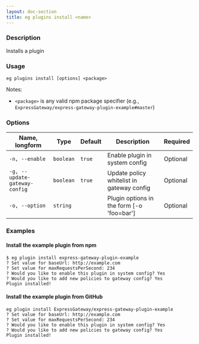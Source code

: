 ```yaml
---
layout: doc-section
title: eg plugins install <name>
---
```


### Description

Installs a plugin

### Usage

```shell
eg plugins install [options] <package>
```
Notes: 
- `<package>` is any valid npm package specifier (e.g., `ExpressGateway/express-gateway-plugin-example#master`)
### Options

| Name, longform | Type      | Default | Description      | Required |
| ---            | ---       | ---     | ---              | ---      |
| `-n, --enable` | `boolean` | `true`  | Enable plugin in system config    | Optional |
| `-g, --update-gateway-config`|`boolean` | `true`  | Update policy whitelist in gateway config| Optional|
| `-o, --option`|   `string`| |Plugin options in the form [-o 'foo=bar']| Optional|

### Examples

#### Install the example plugin from npm

```shell
$ eg plugin install express-gateway-plugin-example
? Set value for baseUrl: http://example.com
? Set value for maxRequestsPerSecond: 234
? Would you like to enable this plugin in system config? Yes
? Would you like to add new policies to gateway config? Yes
Plugin installed!
```

#### Install the example plugin from GitHub 

```shell
eg plugin install ExpressGateway/express-gateway-plugin-example
? Set value for baseUrl: http://example.com
? Set value for maxRequestsPerSecond: 234
? Would you like to enable this plugin in system config? Yes
? Would you like to add new policies to gateway config? Yes
Plugin installed!
```
